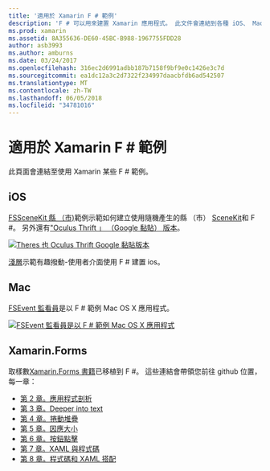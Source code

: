 ```yaml
---
title: '適用於 Xamarin F # 範例'
description: 'F # 可以用來建置 Xamarin 應用程式。 此文件會連結到各種 iOS、 Mac 和 Xamarin.Forms 的範例撰寫 F # 中的 Xamarin 應用程式專案。'
ms.prod: xamarin
ms.assetid: 8A355636-DE60-45BC-B988-1967755FDD28
author: asb3993
ms.author: amburns
ms.date: 03/24/2017
ms.openlocfilehash: 316ec2d6991adbb187b7158f9bf9e0c1426e3c7d
ms.sourcegitcommit: ea1dc12a3c2d7322f234997daacbfdb6ad542507
ms.translationtype: MT
ms.contentlocale: zh-TW
ms.lasthandoff: 06/05/2018
ms.locfileid: "34781016"
---
```

# <a name="f-samples-for-xamarin"></a>適用於 Xamarin F # 範例

此頁面會連結至使用 Xamarin 某些 F # 範例。

## <a name="ios"></a>iOS

[FSSceneKit 縣 （市)](https://developer.xamarin.com/samples/monotouch/ios8/FSSceneKit/)範例示範如何建立使用隨機產生的縣 （市） [SceneKit](https://developer.xamarin.com/api/namespace/SceneKit/)和 F #。 另外還有["Oculus Thrift 」 （Google 黏貼） 版本](https://developer.xamarin.com/samples/monotouch/ios8/SceneKitFSharp/)。

[![](samples-images/fxscenekit-sml.png "Theres 也 Oculus Thrift Google 黏貼版本")](samples-images/fxscenekit.png#lightbox)

[淺層](https://github.com/dvdsgl/shallow)示範有趣撥動-使用者介面使用 F # 建置 ios。

## <a name="mac"></a>Mac

[FSEvent 監看員](https://developer.xamarin.com/samples/mac/FSEvents/)是以 F # 範例 Mac OS X 應用程式。

[![](samples-images/fsevents-sml.png "FSEvent 監看員是以 F # 範例 Mac OS X 應用程式")](samples-images/fsevents.png#lightbox)

## <a name="xamarinforms"></a>Xamarin.Forms

取樣數[Xamarin.Forms 書籍](~/xamarin-forms/creating-mobile-apps-xamarin-forms/index.md)已移植到 F #。 這些連結會帶領您前往 github 位置，每一章：

- [第 2 章。應用程式剖析](https://github.com/xamarin/xamarin-forms-book-samples/tree/master/Chapter02/FS)
- [第 3 章。Deeper into text](https://github.com/xamarin/xamarin-forms-book-samples/tree/master/Chapter03/FS)
- [第 4 章。捲動堆疊](https://github.com/xamarin/xamarin-forms-book-samples/tree/master/Chapter04/FS)
- [第 5 章。因應大小](https://github.com/xamarin/xamarin-forms-book-samples/tree/master/Chapter05/FS)
- [第 6 章。按鈕點擊](https://github.com/xamarin/xamarin-forms-book-samples/tree/master/Chapter06/FS)
- [第 7 章。XAML 與程式碼](https://github.com/xamarin/xamarin-forms-book-samples/tree/master/Chapter07/FS/CodePlusXaml)
- [第 8 章。程式碼和 XAML 搭配](https://github.com/xamarin/xamarin-forms-book-samples/tree/master/Chapter08/FS/XamlKeypad)

